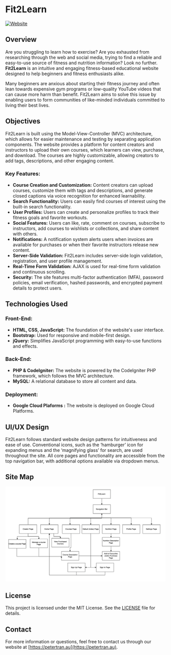# Fit2Learn

[![Website](https://img.shields.io/badge/Website-https%3A%2F%2Fpetertran.au-blue)](https://petertran.au)

## Overview

Are you struggling to learn how to exercise? Are you exhausted from researching through the web and social media, trying to find a reliable and easy-to-use source of fitness and nutrition information? Look no further. **Fit2Learn** is an intuitive and engaging fitness-based educational website designed to help beginners and fitness enthusiasts alike.

Many beginners are anxious about starting their fitness journey and often lean towards expensive gym programs or low-quality YouTube videos that can cause more harm than benefit. Fit2Learn aims to solve this issue by enabling users to form communities of like-minded individuals committed to living their best lives.

## Objectives

Fit2Learn is built using the Model-View-Controller (MVC) architecture, which allows for easier maintenance and testing by separating application components. The website provides a platform for content creators and instructors to upload their own courses, which learners can view, purchase, and download. The courses are highly customizable, allowing creators to add tags, descriptions, and other engaging content.

### Key Features:

- **Course Creation and Customization:** Content creators can upload courses, customize them with tags and descriptions, and generate closed captions via voice recognition for enhanced learnability.
- **Search Functionality:** Users can easily find courses of interest using the built-in search functionality.
- **User Profiles:** Users can create and personalize profiles to track their fitness goals and favorite workouts.
- **Social Features:** Users can like, rate, comment on courses, subscribe to instructors, add courses to wishlists or collections, and share content with others.
- **Notifications:** A notification system alerts users when invoices are available for purchases or when their favorite instructors release new content.
- **Server-Side Validation:** Fit2Learn includes server-side login validation, registration, and user profile management.
- **Real-Time Form Validation:** AJAX is used for real-time form validation and continuous scrolling.
- **Security:** The site features multi-factor authentication (MFA), password policies, email verification, hashed passwords, and encrypted payment details to protect users.

## Technologies Used

### Front-End:
- **HTML, CSS, JavaScript:** The foundation of the website's user interface.
- **Bootstrap:** Used for responsive and mobile-first design.
- **jQuery:** Simplifies JavaScript programming with easy-to-use functions and effects.

### Back-End:
- **PHP & CodeIgniter:** The website is powered by the CodeIgniter PHP framework, which follows the MVC architecture.
- **MySQL:** A relational database to store all content and data.

### Deployment:
- **Google Cloud Plaforms :** The website is deployed on Google Cloud Platforms.

## UI/UX Design

Fit2Learn follows standard website design patterns for intuitiveness and ease of use. Conventional icons, such as the ‘hamburger’ icon for expanding menus and the ‘magnifying glass’ for search, are used throughout the site. All core pages and functionality are accessible from the top navigation bar, with additional options available via dropdown menus.

## Site Map

<img src="fitlearn_sitemap.png" alt="Homepage Screenshot" width="600">


## License

This project is licensed under the MIT License. See the [LICENSE](LICENSE) file for details.

## Contact

For more information or questions, feel free to contact us through our website at [https://petertran.au](https://petertran.au).
